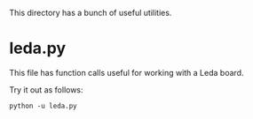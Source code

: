 
This directory has a bunch of useful utilities.

# leda.py

This file has function calls useful for working with a Leda board.

Try it out as follows:

```
python -u leda.py
```
